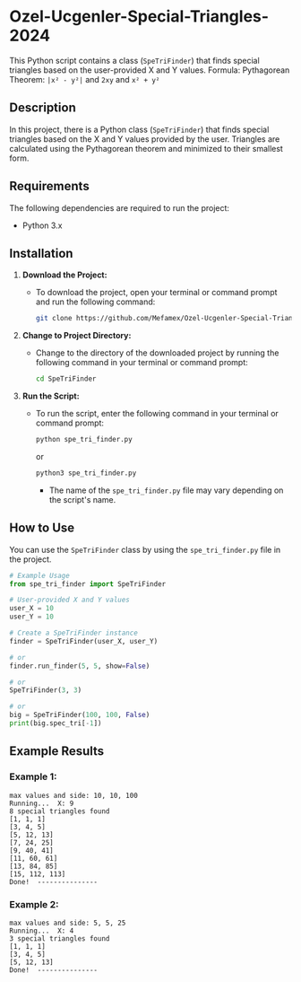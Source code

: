 # Ozel-Ucgenler-Special-Triangles-2024

This Python script contains a class (`SpeTriFinder`) that finds special triangles based on the user-provided X and Y values.
Formula: Pythagorean Theorem: `|x² - y²|` and `2xy` and `x² + y²`

## Description

In this project, there is a Python class (`SpeTriFinder`) that finds special triangles based on the X and Y values provided by the user. Triangles are calculated using the Pythagorean theorem and minimized to their smallest form.

## Requirements

The following dependencies are required to run the project:

- Python 3.x


## Installation

1. **Download the Project:**
   - To download the project, open your terminal or command prompt and run the following command:
     ```bash
     git clone https://github.com/Mefamex/Ozel-Ucgenler-Special-Triangles-2024.git
     ```

2. **Change to Project Directory:**
   - Change to the directory of the downloaded project by running the following command in your terminal or command prompt:
     ```bash
     cd SpeTriFinder
     ```

3. **Run the Script:**
   - To run the script, enter the following command in your terminal or command prompt:
     ```bash
     python spe_tri_finder.py
     ```
     or
     ```bash
     python3 spe_tri_finder.py
     ```
     - The name of the `spe_tri_finder.py` file may vary depending on the script's name.

## How to Use

You can use the `SpeTriFinder` class by using the `spe_tri_finder.py` file in the project.

```python
# Example Usage
from spe_tri_finder import SpeTriFinder

# User-provided X and Y values
user_X = 10
user_Y = 10

# Create a SpeTriFinder instance
finder = SpeTriFinder(user_X, user_Y)

# or
finder.run_finder(5, 5, show=False)

# or 
SpeTriFinder(3, 3)

# or
big = SpeTriFinder(100, 100, False)
print(big.spec_tri[-1])
```

## Example Results

### Example 1:
```plaintext
max values and side: 10, 10, 100
Running...  X: 9  
8 special triangles found
[1, 1, 1]
[3, 4, 5]
[5, 12, 13]
[7, 24, 25]
[9, 40, 41]
[11, 60, 61]
[13, 84, 85]
[15, 112, 113]
Done!  ---------------
```

### Example 2:
```plaintext
max values and side: 5, 5, 25
Running...  X: 4  
3 special triangles found
[1, 1, 1]
[3, 4, 5]
[5, 12, 13]
Done!  ---------------
```
